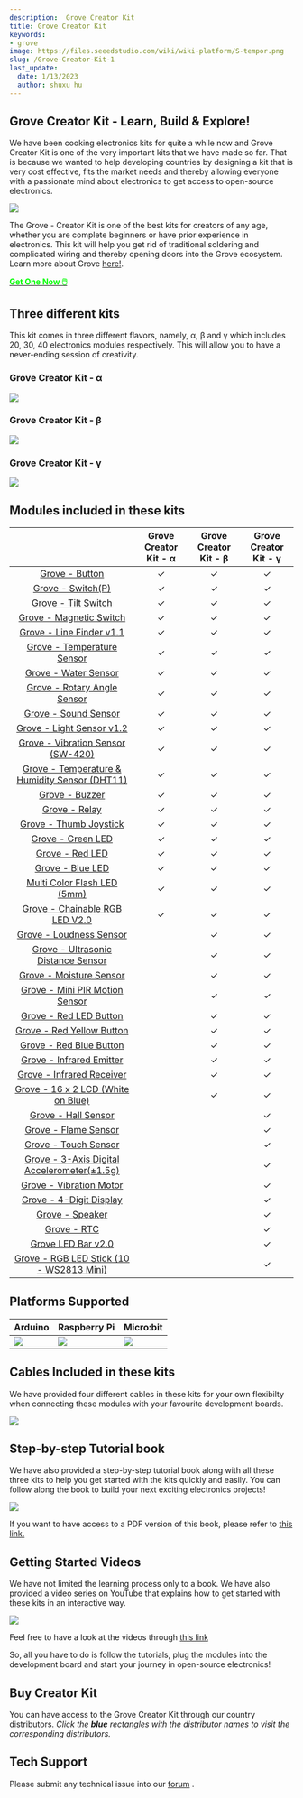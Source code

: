```yaml
---
description:  Grove Creator Kit
title: Grove Creator Kit
keywords:
- grove
image: https://files.seeedstudio.com/wiki/wiki-platform/S-tempor.png
slug: /Grove-Creator-Kit-1
last_update:
  date: 1/13/2023
  author: shuxu hu
---
```



## Grove Creator Kit - Learn, Build & Explore!

We have been cooking electronics kits for quite a while now and Grove Creator Kit is one of the very important kits that we have made so far. That is because we wanted to help developing countries by designing a kit that is very cost effective, fits the market needs and thereby allowing everyone with a passionate mind about electronics to get access to open-source electronics.

![](https://files.seeedstudio.com/wiki/Bazaar_Document/Grove-Creator-Kit.jpg)


The Grove - Creator Kit is one of the best kits for creators of any age, whether you are complete beginners or have prior experience in electronics. This kit will help you get rid of traditional soldering and complicated wiring and thereby opening doors into the Grove ecosystem. Learn more about Grove <a href="https://www.seeedstudio.com/grove.html">here!</a>.


<!-- <a href="https://www.seeedstudio.com/grove.html"><img src="https://files.seeedstudio.com/wiki/Bazaar_Document/banner.jpg"></a> -->

<!-- <p style={{textAlign: 'center' }}><a href="https://www.seeedstudio.com/grove.html" target="_blank"><img src="https://files.seeedstudio.com/wiki/Seeed-WiKi/docs/images/300px-Get_One_Now_Banner-ragular.png" /></a></p>
Here is an introductory video of the Grove Creator Kit! -->

<div class="get_one_now_container" style={{textAlign: 'center'}}>
    <a class="get_one_now_item" href="https://www.seeedstudio.com/Grove-Creator-Kit-g-p-5192.html">
            <strong><span><font color={'FFFFFF'} size={"4"}> Get One Now 🖱️</font></span></strong>
    </a>
</div>





## Three different kits
This kit comes in three different flavors, namely, α, β and γ which includes 20, 30, 40 electronics modules respectively. This will allow you to have a never-ending session of creativity. 

### Grove Creator Kit - α

![](https://files.seeedstudio.com/wiki/Bazaar_Document/alpha-2.jpg)

### Grove Creator Kit - β

![](https://files.seeedstudio.com/wiki/Bazaar_Document/beta-2.jpg)


### Grove Creator Kit - γ

![](https://files.seeedstudio.com/wiki/Bazaar_Document/gamma-2.jpg)



## Modules included in these kits

|                        | Grove Creator Kit - α  | Grove Creator Kit - β | Grove Creator Kit - γ |
|:----------------------:|:--------------------:|:--------------:|:--------------:|
| <a href="https://wiki.seeedstudio.com/Grove-Button/">Grove - Button</a>        |            &#10003;       |     &#10003;    | &#10003; |
|     <a href="https://wiki.seeedstudio.com/Grove-Switch-P/">Grove - Switch(P)</a> |         &#10003;       |     &#10003;    | &#10003; |
|  <a href="https://wiki.seeedstudio.com/Grove-Tilt_Switch/">Grove - Tilt Switch</a>     |         &#10003;       |     &#10003;    | &#10003; |
| <a href="https://wiki.seeedstudio.com/Grove-Magnetic_Switch/">Grove - Magnetic Switch</a>          |         &#10003;       |     &#10003;    | &#10003; |
| <a href="https://wiki.seeedstudio.com/Grove-Line_Finder/">Grove - Line Finder v1.1</a>          |         &#10003;       |     &#10003;    | &#10003; |
| <a href="https://wiki.seeedstudio.com/Grove-Temperature_Sensor/">Grove - Temperature Sensor</a>      |         &#10003;       |     &#10003;    | &#10003; |
| <a href="https://wiki.seeedstudio.com/Grove-Water_Sensor/">Grove - Water Sensor</a>      |         &#10003;       |     &#10003;    | &#10003; |
|  <a href="https://wiki.seeedstudio.com/Grove-Rotary_Angle_Sensor/">Grove - Rotary Angle Sensor</a>        |         &#10003;       |     &#10003;    | &#10003; |
|  <a href="https://wiki.seeedstudio.com/Grove-Sound_Sensor/">Grove - Sound Sensor</a>        |         &#10003;       |     &#10003;    | &#10003; |
| <a href="https://wiki.seeedstudio.com/Grove-Light_Sensor/">Grove - Light Sensor v1.2</a>       |         &#10003;       |     &#10003;    | &#10003; |
|  <a href="https://wiki.seeedstudio.com/Grove-Vibration_Sensor_SW-420/">Grove - Vibration Sensor (SW-420)</a>    |         &#10003;       |     &#10003;    | &#10003; |
|  <a href="https://wiki.seeedstudio.com/Grove-TemperatureAndHumidity_Sensor/">Grove - Temperature & Humidity Sensor (DHT11)</a>        |         &#10003;       |     &#10003;    | &#10003; |
| <a href="https://wiki.seeedstudio.com/Grove-Buzzer/">Grove - Buzzer</a>       |         &#10003;       |     &#10003;    | &#10003; |
|  <a href="https://wiki.seeedstudio.com/Grove-Relay/">Grove - Relay</a>    |         &#10003;       |     &#10003;    | &#10003; |
|  <a href="https://wiki.seeedstudio.com/Grove-Thumb_Joystick/">Grove - Thumb Joystick</a>    |         &#10003;       |     &#10003;    | &#10003; |
|  <a href="https://wiki.seeedstudio.com/Grove-Red_LED/">Grove - Green LED</a>        |         &#10003;       |     &#10003;    | &#10003; |
| <a href="https://wiki.seeedstudio.com/Grove-Red_LED/">Grove - Red LED</a>       |         &#10003;       |     &#10003;    | &#10003; |
|  <a href="https://wiki.seeedstudio.com/Grove-Red_LED/">Grove - Blue LED</a>    |         &#10003;       |     &#10003;    | &#10003; |
| <a href="https://wiki.seeedstudio.com/Grove-Red_LED/">Multi Color Flash LED (5mm)</a>       |         &#10003;       |     &#10003;    | &#10003; |
|  <a href="https://wiki.seeedstudio.com/Grove-Chainable_RGB_LED/">Grove - Chainable RGB LED V2.0</a>    |         &#10003;       |     &#10003;    | &#10003; |
|  <a href="https://wiki.seeedstudio.com/Grove-Loudness_Sensor/">Grove - Loudness Sensor</a>    |               |     &#10003;    | &#10003; |
|  <a href="https://wiki.seeedstudio.com/Grove-Ultrasonic_Ranger/">Grove - Ultrasonic Distance Sensor</a>        |                |     &#10003;    | &#10003; |
| <a href="https://wiki.seeedstudio.com/Grove-Moisture_Sensor/">Grove - Moisture Sensor</a>       |               |     &#10003;    | &#10003; |
|  <a href="https://wiki.seeedstudio.com/Grove-PIR_Motion_Sensor/">Grove - Mini PIR Motion Sensor</a>    |              |     &#10003;    | &#10003; |
|  <a href="https://wiki.seeedstudio.com/Grove-LED_Button/">Grove - Red LED Button</a>    |               |     &#10003;    | &#10003; |
|  <a href="https://wiki.seeedstudio.com/Grove-LED_Button/">Grove - Red Yellow Button</a>    |               |     &#10003;    | &#10003; |
|  <a href="https://wiki.seeedstudio.com/Grove-LED_Button/">Grove - Red Blue Button</a>        |                |     &#10003;    | &#10003; |
| <a href="https://wiki.seeedstudio.com/Grove-Infrared_Emitter/">Grove - Infrared Emitter</a>       |               |     &#10003;    | &#10003; |
|  <a href="https://wiki.seeedstudio.com/Grove-Infrared_Receiver/">Grove - Infrared Receiver</a>    |              |     &#10003;    | &#10003; |
| <a href="https://wiki.seeedstudio.com/Grove-16x2_LCD_Series/">Grove - 16 x 2 LCD (White on Blue)</a>       |               |     &#10003;    | &#10003; |
|  <a href="https://wiki.seeedstudio.com/Grove-Hall_Sensor/">Grove - Hall Sensor</a>    |              |         | &#10003; |
|  <a href="https://wiki.seeedstudio.com/Grove-Flame_Sensor/">Grove - Flame Sensor</a>    |               |       | &#10003; |
|  <a href="https://wiki.seeedstudio.com/Grove-Touch_Sensor/">Grove - Touch Sensor</a>    |               |      | &#10003; |
|  <a href="https://wiki.seeedstudio.com/Grove-3-Axis_Digital_Accelerometer-1.5g/">Grove - 3-Axis Digital Accelerometer(±1.5g)</a>        |                |        | &#10003; |
| <a href="https://wiki.seeedstudio.com/Grove-Vibration_Motor/">Grove - Vibration Motor</a>       |               |        | &#10003; |
|  <a href="https://wiki.seeedstudio.com/Grove-4-Digit_Display/">Grove - 4-Digit Display</a>    |              |      | &#10003; |
|  <a href="https://wiki.seeedstudio.com/Grove-Speaker/">Grove - Speaker</a>    |               |       | &#10003; |
|  <a href="https://wiki.seeedstudio.com/Grove-RTC/">Grove - RTC</a>    |               |      | &#10003; |
|  <a href="https://wiki.seeedstudio.com/Grove-LED_Bar/">Grove LED Bar v2.0</a>        |                |        | &#10003; |
| <a href="https://wiki.seeedstudio.com/Grove-RGB_LED_Stick-10-WS2813_Mini/">Grove - RGB LED Stick (10 - WS2813 Mini)</a>       |               |        | &#10003; |



## Platforms Supported

| Arduino                                                                                             | Raspberry Pi                                                                                             | Micro:bit                                                                                     
|-----------------------------------------------------------------------------------------------------|----------------------------------------------------------------------------------------------------------|-------------------------------------------------------------------------------------------------|
| ![](https://files.seeedstudio.com/wiki/wiki_english/docs/images/arduino_logo.jpg) | ![](https://files.seeedstudio.com/wiki/wiki_english/docs/images/raspberry_pi_logo.jpg) | ![](https://files.seeedstudio.com/wiki/Bazaar_Document/microbit-logo-stacked-2.png) | 


## Cables Included in these kits

We have provided four different cables in these kits for your own flexibilty when connecting these modules with your favourite development boards.

<!-- <div style="display: flex; justify-content: center;">
  <img src="https://files.seeedstudio.com/wiki/Bazaar_Document/Untitled-2.png" style="width: 550px; height: 400px;" />
</div> -->

![](https://files.seeedstudio.com/wiki/Bazaar_Document/Untitled-2.png)


## Step-by-step Tutorial book

We have also provided a step-by-step tutorial book along with all these three kits to help you get started with the kits quickly and easily. You can follow along the book to build your next exciting electronics projects!


<img src="https://files.seeedstudio.com/wiki/Bazaar_Document/book%20with%20contents.png" />


If you want to have access to a PDF version of this book, please refer to <a href="https://www.youtube.com/redirect?v=QwY91NMWCK4&event=video_description&redir_token=h9KHwwW0l9Qj8n3ykMUp56Y8i2d8MTU3NTEwODI4NUAxNTc1MDIxODg1&q=https%3A%2F%2Fgithub.com%2FSeeed-Studio%2FSeeed_Learning_Space%2Fblob%2Fmaster%2FSeeed_Creator_Kit%2FGrove%2520Creator%2520Kit%2520Manual%2520Final%2520Edition%2520V1.0.pdf">this link.</a>


## Getting Started Videos 

We have not limited the learning process only to a book. We have also provided a video series on YouTube that explains how to get started with these kits in an interactive way. 

<a href="https://www.youtube.com/playlist?list=PLpH_4mf13-A1XN_EDUVUaLCr3i2P89dbf"><img src="https://files.seeedstudio.com/wiki/Bazaar_Document/Capture.PNG" /></a>



Feel free to have a look at the videos through <a href="https://www.youtube.com/playlist?list=PLpH_4mf13-A1XN_EDUVUaLCr3i2P89dbf">this link</a>



So, all you have to do is follow the tutorials, plug the modules into the development board and start your journey in open-source electronics!


## Buy Creator Kit

You can have access to the Grove Creator Kit through our country distributors.
<i>Click the <b>blue</b> rectangles with the distributor names to visit the corresponding distributors.</i>



<!-- <img src="https://files.seeedstudio.com/wiki/Bazaar_Document/india.jpg" alt="India" width="500" height="599" usemap="#India"> -->

<!-- <map name="India">
  <area shape="rect" coords="20, 355, 131, 408" href="https://www.evelta.com/">
  <area shape="rect" coords="151, 297, 262, 354" href="https://www.robu.in">
  <area shape="rect" coords="15, 243, 165, 295" href="https://www.thingbits.net/t/brands/seeed-studio">

<img src="https://files.seeedstudio.com/wiki/Bazaar_Document/Malaysia.jpg" alt="Malaysia" width="500" height="599" usemap="#Malaysia">

<map name="Malaysia">
  <area shape="rect" coords="83, 258, 197, 312" href="https://my.cytron.io/grove-seeedstudio?">


<img src="https://files.seeedstudio.com/wiki/Bazaar_Document/Philippines.jpg" alt="Philippines" width="500" height="599" usemap="#Philippines">

<map name="Philippines">
  <area shape="rect" coords="122, 178, 269, 232" href="http://www.makerlab-electronics.com"> -->


##  Tech Support 

<div>
  Please submit any technical issue into our <a href="https://forum.seeedstudio.com/">forum</a> .
</div>








 